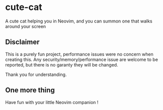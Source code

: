 # cute-cat
A cute cat helping you in Neovim, and you can summon one that walks around your screen

## Disclaimer
This is a purely fun project, performance issues were no concern when creating this. Any security/memory/performance issue are welcome to be reported, but there is no garanty they will be changed.

Thank you for understanding.

## One more thing
Have fun with your little Neovim companion !
